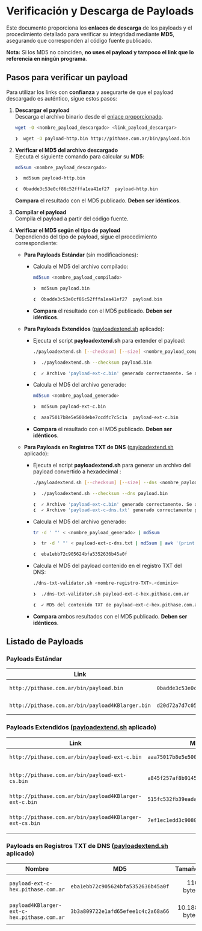 # Verificación y Descarga de Payloads

Este documento proporciona los **enlaces de descarga** de los payloads y el procedimiento detallado para verificar su integridad mediante **MD5**, asegurando que corresponden al código fuente publicado.     

**Nota:** Si los MD5 no coinciden, **no uses el payload y tampoco el link que lo referencia en ningún programa**.

## Pasos para verificar un payload

Para utilizar los links con **confianza** y asegurarte de que el payload descargado es auténtico, sigue estos pasos:

1. **Descargar el payload**  
   Descarga el archivo binario desde el [enlace proporcionado](https://github.com/Pithase/asm-payloads-loaders/blob/main/bin/README.md#payloads-est%C3%A1ndar).
   ```sh
   wget -O <nombre_payload_descargado> <link_payload_descargar>
   ```
   ```sh
   ❯  wget -O payload-http.bin http://pithase.com.ar/bin/payload.bin
   ``` 

3. **Verificar el MD5 del archivo descargado**  
   Ejecuta el siguiente comando para calcular su **MD5**:
   ```sh
   md5sum <nombre_payload_descargado>
   ```
   ```sh
   ❯  md5sum payload-http.bin

   ❮  0badde3c53e0cf86c52fffa1ea41ef27  payload-http.bin
   ```      
   **Compara** el resultado con el MD5 publicado. **Deben ser idénticos**.  

4. **Compilar el payload**  
   Compila el payload a partir del código fuente.

5. **Verificar el MD5 según el tipo de payload**  
   Dependiendo del tipo de payload, sigue el procedimiento correspondiente:

   - **Para Payloads Estándar** (sin modificaciones):
     - Calcula el MD5 del archivo compilado:
       ```sh
       md5sum <nombre_payload_compilado>
       ```
       ```sh
       ❯  md5sum payload.bin

       ❮  0badde3c53e0cf86c52fffa1ea41ef27  payload.bin
       ```       
     - **Compara** el resultado con el MD5 publicado. **Deben ser idénticos**.

   - **Para Payloads Extendidos** ([payloadextend.sh](https://github.com/Pithase/asm-payloads-loaders/blob/main/payloadextend.sh) aplicado):
     - Ejecuta el script **payloadextend.sh** para extender el payload:
       ```sh
       ./payloadextend.sh [--checksum] [--size] <nombre_payload_compilado>
       ```
       ```sh
       ❯  ./payloadextend.sh --checksum payload.bin

       ❮  ✓ Archivo 'payload-ext-c.bin' generado correctamente. Se agregó información adicional de checksum.
       ```        
     - Calcula el MD5 del archivo generado:
       ```sh
       md5sum <nombre_payload_generado>
       ```
       ```sh
       ❯  md5sum payload-ext-c.bin

       ❮  aaa75017b8e5e500debe7ccdfc7c5c1a  payload-ext-c.bin
       ```       
     - **Compara** el resultado con el MD5 publicado. **Deben ser idénticos**.
    
   - **Para Payloads en Registros TXT de DNS** ([payloadextend.sh](https://github.com/Pithase/asm-payloads-loaders/blob/main/payloadextend.sh) aplicado):
     - Ejecuta el script **payloadextend.sh** para generar un archivo del payload convertido a hexadecimal :
       ```sh
       ./payloadextend.sh [--checksum] [--size] --dns <nombre_payload_compilado>
       ```       
       ```sh
       ❯  ./payloadextend.sh --checksum --dns payload.bin

       ❮  ✓ Archivo 'payload-ext-c.bin' generado correctamente. Se agregó información adicional de checksum.
       ❮  ✓ Archivo 'payload-ext-c-dns.txt' generado correctamente para su uso en registros TXT de DNS.
       ```
     - Calcula el MD5 del archivo generado:
       ```sh
       tr -d ' "' < <nombre_payload_generado> | md5sum
       ```
       ```sh
       ❯  tr -d ' "' < payload-ext-c-dns.txt | md5sum | awk '{print $1}'

       ❮  eba1ebb72c905624bfa5352636b45a0f
       ```
     - Calcula el MD5 del payload contenido en el registro TXT del DNS:
       ```sh
       ./dns-txt-validator.sh <nombre-registro-TXT>.<dominio>
       ```
       ```sh       
       ❯  ./dns-txt-validator.sh payload-ext-c-hex.pithase.com.ar

       ❮  ✓ MD5 del contenido TXT de payload-ext-c-hex.pithase.com.ar: eba1ebb72c905624bfa5352636b45a0f
       ```       
     - **Compara** ambos resultados con el MD5 publicado. **Deben ser idénticos**.

## Listado de Payloads

### Payloads Estándar

| Link | MD5 | Tamaño | Video |
|------|-----|-------:|-------|
| `http://pithase.com.ar/bin/payload.bin` | `0badde3c53e0cf86c52fffa1ea41ef27` | 49 bytes | <a href="https://www.youtube.com/watch?v=hDvYmVdQaSc" target="_blank">Ir a verlo</a> |
| `http://pithase.com.ar/bin/payload4KBlarger.bin` | `d20d72a7d7c05ed70d58aceec8031f29` | 5.088 bytes | <a href="https://www.youtube.com/watch?v=yqESlVOeIpM" target="_blank">Ir a verlo</a> |

### Payloads Extendidos ([payloadextend.sh](https://github.com/Pithase/asm-payloads-loaders/blob/main/payloadextend.sh) aplicado)

| Link | MD5 | Tamaño | Argumentos |
|------|-----|-------:|------------|
| `http://pithase.com.ar/bin/payload-ext-c.bin` | `aaa75017b8e5e500debe7ccdfc7c5c1a` | 52 bytes | --checksum |
| `http://pithase.com.ar/bin/payload-ext-cs.bin` | `a845f257af8b9145ef61b17d2fb64db6` | 55 bytes | --checksum --size |
| `http://pithase.com.ar/bin/payload4KBlarger-ext-c.bin` | `515fc532fb39eada6adcf4aced73b02e` | 5.091 bytes | --checksum|
| `http://pithase.com.ar/bin/payload4KBlarger-ext-cs.bin` | `7ef1ec1edd3c9080d6a7118afbbaf429` | 5.094 bytes | --checksum --size |

### Payloads en Registros TXT de DNS ([payloadextend.sh](https://github.com/Pithase/asm-payloads-loaders/blob/main/payloadextend.sh) aplicado)

| Nombre | MD5 | Tamaño | Formato | Argumentos |
|--------|-----|-------:|---------|------------|
| `payload-ext-c-hex.pithase.com.ar` | `eba1ebb72c905624bfa5352636b45a0f` | 110 bytes | hexadecimal | --checksum --dns |
| `payload4KBlarger-ext-c-hex.pithase.com.ar` | `3b3a809722e1afd65efee1c4c2a68a66` | 10.188 bytes | hexadecimal | --checksum --dns |
